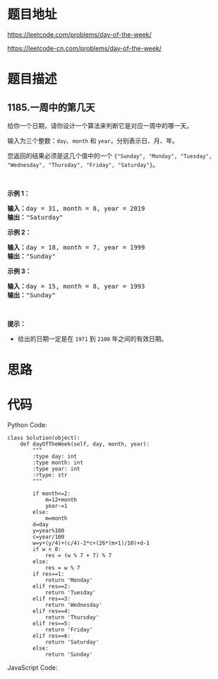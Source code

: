 # 题目地址
https://leetcode.com/problems/day-of-the-week/

https://leetcode-cn.com/problems/day-of-the-week/
# 题目描述
## 1185.一周中的第几天
<p>给你一个日期，请你设计一个算法来判断它是对应一周中的哪一天。</p>

<p>输入为三个整数：<code>day</code>、<code>month</code> 和&nbsp;<code>year</code>，分别表示日、月、年。</p>

<p>您返回的结果必须是这几个值中的一个&nbsp;<code>{&quot;Sunday&quot;, &quot;Monday&quot;, &quot;Tuesday&quot;, &quot;Wednesday&quot;, &quot;Thursday&quot;, &quot;Friday&quot;, &quot;Saturday&quot;}</code>。</p>

<p>&nbsp;</p>

<p><strong>示例 1：</strong></p>

<pre><strong>输入：</strong>day = 31, month = 8, year = 2019
<strong>输出：</strong>&quot;Saturday&quot;
</pre>

<p><strong>示例 2：</strong></p>

<pre><strong>输入：</strong>day = 18, month = 7, year = 1999
<strong>输出：</strong>&quot;Sunday&quot;
</pre>

<p><strong>示例 3：</strong></p>

<pre><strong>输入：</strong>day = 15, month = 8, year = 1993
<strong>输出：</strong>&quot;Sunday&quot;
</pre>

<p>&nbsp;</p>

<p><strong>提示：</strong></p>

<ul>
	<li>给出的日期一定是在&nbsp;<code>1971</code> 到&nbsp;<code>2100</code>&nbsp;年之间的有效日期。</li>
</ul>

# 思路

# 代码
Python Code:

```
class Solution(object):
    def dayOfTheWeek(self, day, month, year):
        """
        :type day: int
        :type month: int
        :type year: int
        :rtype: str
        """
        
        if month<=2:
            m=12+month
            year-=1
        else:
            m=month
        d=day
        y=year%100
        c=year/100
        w=y+(y/4)+(c/4)-2*c+(26*(m+1)/10)+d-1
        if w < 0:
            res = (w % 7 + 7) % 7
        else:
            res = w % 7
        if res==1:
            return 'Monday'
        elif res==2:
            return 'Tuesday'
        elif res==3:
            return 'Wednesday'
        elif res==4:
            return 'Thursday'
        elif res==5:
            return 'Friday'
        elif res==6:
            return 'Saturday'
        else:
            return 'Sunday'
```
JavaScript Code:

```

```
